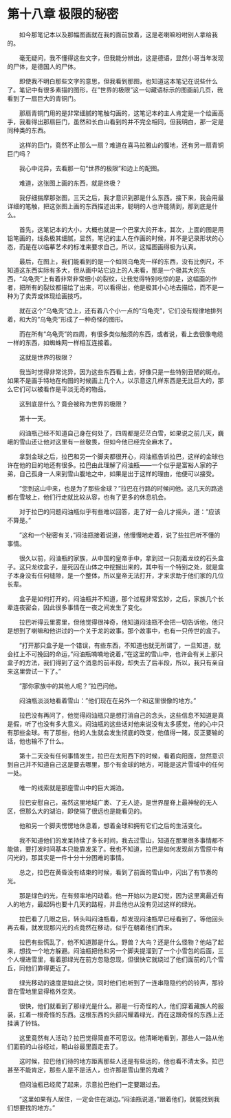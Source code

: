 # 第十八章 极限的秘密


　　如今那笔记本以及那幅图画就在我的面前放着，这是老喇嘛吩咐别人拿给我的。 

　　毫无疑问，我不懂得这些文字，但我能分辨出，这是德语，显然小哥当年发现的尸体，是德国人的尸体。

　　即使我不明白那些文字的意思，但我看到那图，也知道这本笔记在说些什么了。笔记中有很多素描的图形，在”世界的极限”这一句藏语标示的图画前几页，我看到了一扇巨大的青铜门。

　　那扇青铜门用的是非常细腻的笔触勾画的，这笔记本的主人肯定是一个绘画高手，我看得出那扇巨门，虽然和长白山看到的并不完全相同，但我明白，那一定是同种类的东西。

　　这样的巨门，竟然不止那么一扇？难道在喜马拉雅山的腹地，还有另一扇青铜巨门吗？ 

　　我心中诧异，去看那一句“世界的极限”和边上的配图。

　　难道，这张图上画的东西，就是终极？

　　我仔细揣摩那张图，三天之后，我才意识到那是什么东西。接下来，我会用最详细的笔触，把这张图上画的东西描述出来，聪明的人也许能猜到，那到底是什么。

　　首先，这笔记本的大小，大概也就是一个巴掌大的开本，其次，上面的图是用铅笔画的，线条极其细腻，显然，笔记的主人在作画的时候，并不是记录形状的心态，而是在以临摹艺术的标准来要求自己，所以，这幅图画得极为认真。

　　最后，在图上，我们能看到的是一个如同乌龟壳一样的东西，没有比例尺，不知道这东西实际有多大，但从画中站它边上的人来看，那是一个极其大的东西，“乌龟壳”上有着非常非常细小的裂纹，让我觉得特别吃惊的是，这幅画的作者，把所有的裂纹都描绘了出来，可以看得出，他是极其小心地去描绘，而不是一种为了卖弄或体现绘画技巧。

　　就在这个”乌龟壳”边上，还有着八个小一点的”乌龟壳”，它们没有规律地排列着，和大的”乌龟壳”形成了一种奇怪的图形。

　　而在所有“乌龟壳”的四周，有很多类似触须的东西，或者说，看上去很像电缆一样的东西，如蜘蛛网一样相互连接着。

　　这就是世界的极限？ 

　　我当时觉得非常诧异，因为这些东西看上去，好像只是一些特别丑陋的斑点。如果不是画手特地在构图的时候画上几个人，以示意这几样东西是无比巨大的，那么它们可以被看作是平淡无奇的物品。

　　这到底是什么？竟会被称为世界的极限？

　　第十一天。

　　闷油瓶己经不知道自己身在何处了，四周都是茫茫白雪，如果说之前几天，巍峨的雪山还让他对这里有一丝敬畏，但如今他已经完全麻木了。

　　拿到金球之后，拉巴和另一个脚夫都很开心，闷油瓶告诉拉巴，这样的金球也许在他的目的地还有很多。拉巴由此理解了闷油瓶——一个似乎是富裕人家的子弟，自己孤身一人来到雪山腹地之中，如果是出于这样的理由，他便可以接受。

　　”您到这山中来，也是为了那些金球？”拉巴在行路的时候问他。这几天的路途都在雪坡上，他们行走就比较从容，也有了更多的休息机会。

　　对于拉巴的问题闷油瓶似乎有些难以回答，走了好一会儿才摇头，道：”应该不算是。” 

　　”这和一个秘密有关，”闷油瓶接着说道，他慢慢地走着，说了些拉巴听不懂的事情。

　　很久以前，闷油瓶的家族，从中国的皇帝手中，拿到过一只刻着龙纹的石头盒子。这只龙纹盒子，是死囚在山体之中挖掘出来的，其中有一个特别之处，就是盒子本身没有任何缝隙，是一个整体，所以皇帝无法打开，才来求助于他们家的几位长辈。

　　盒子是如何打开的，闷油瓶并不知道，那个过程非常玄妙，之后，家族几个长辈连夜密会，因此很多事情在一夜之间发生了变化。

　　拉巴听得云里雾里，但他觉得很神奇，他知道闷油瓶不会把一切告诉他，他只是想到了喇嘛和他讲过的一个关于龙的故事。那个故事中，也有一只传世的盒子。

　　”打开那只盒子是一个错误，有些东西，不知道也就无所谓了，一旦知道，就会扛上不可挽回的命运，”闷油瓶喃喃地说着，”在这里的雪山中，也许会有关上那只盒子的方法，我们得到了这个消息的前半段，却失去了后半段，所以，我只有亲自来这里尝试一下了。” 

　　”那你家族中的其他人呢？”拉巴问他。

　　闷油瓶淡淡地看着雪山：”他们现在在另外一个和这里很像的地方。” 

　　拉巴没有再问了，他觉得闷油瓶只是想打消自己的念头，这些信息不知道是真是假，听了也没有多大意义。闷油瓶的这些话对他来说没有太多感觉，他的心中只有那些金球。有了那些，他的人生就会发生彻底的改变，他值得一赌，反正要输的话，他也输不了什么。

　　第十二天没有任何事情发生，拉巴在太阳西下的时候，看着向阳面，忽然意识到自己并不知道自己这是要去哪里，那个有金球的地方，可能是这片雪域中的任何一处。

　　唯一的线索就是那座雪山中的巨大湖泊。

　　拉巴安慰自己，虽然这里地域广袤、了无人迹，是世界屋脊上最神秘的无人区，但那么大的湖泊，即使隔了很远也是能看见的。

　　他和另一个脚夫愣愣地休息着，想着金球和拥有它们之后的生活变化。

　　我不知道他们的发呆持续了多长时间，我去过雪山，知道在那里很多事情都不能做，要打发时间基本只能靠发呆了。我也不知道，拉巴是如何发现前方雪原中有闪光的，那其实是一件十分十分困难的事情。

　　总之，拉巴在黄昏没有结束的时候，看到了前面的雪山中，闪出了有节奏的光。

　　那是绿色的光，在有频率地闪动着。他一开始以为是幻觉，因为这里离最近有人的地方，最起码也要十几天的路程，并且他也从没有见过这样的绿光。

　　拉巴看了几眼之后，转头叫闷油瓶看，却发现闷油瓶早已经看到了。等他回头再去看，就发现那闪光的点竟然在移动，似乎在朝着他们而来。

　　拉巴有些慌乱了，他不知道那是什么。野兽？大鸟？还是什么怪物？他站了起来，想找一个地方躲避。闷油瓶把他和另一个脚夫提溜到了一个小雪包的后面，三个人埋进雪里，看着那绿光在前方忽隐忽现，但很快它就绕过了他们面前的几个雪丘，同他们靠得更近了。

　　绿光移动的速度是如此之快，同时他们也听到了一连串隐隐约约的铃声，那铃音在雪地里显得格外空灵。

　　很快，他们就看到了那绿光是什么。那是一行奇怪的人，他们穿着藏族人的服装，扛着一根奇怪的东西。这根东西的头部闪耀着绿光，而在这跟奇怪的东西上还挂满了铃铛。

　　这里竟然有人活动？拉巴觉得简直不可思议。他清晰地看到，那些人一路从他们面前的山谷经过，朝山谷最里面走去了。

　　这时候，拉巴他们待的地方距离那些人还是有些远的，他也看不清太多。拉巴甚至不能肯定，那些人是不是活人，也许那是雪山里的鬼魂？ 

　　但闷油瓶已经爬了起来，示意拉巴他们一定要跟过去。

　　”这里如果有人居住，一定会住在湖边。”闷油瓶说道，”跟着他们，就能找到我们想要找的地方。”

